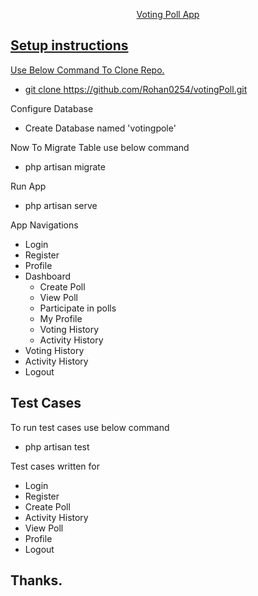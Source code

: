 <p align="center"><a href="https://laravel.com" target="_blank">Voting Poll App</p>

## Setup instructions

Use Below Command To Clone Repo.
- git clone https://github.com/Rohan0254/votingPoll.git

Configure Database
- Create Database named 'votingpole'

Now To Migrate Table use below command
- php artisan migrate

Run App
- php artisan serve

App Navigations
- Login
- Register
- Profile
- Dashboard
	- Create Poll
	- View Poll
	- Participate in polls
	- My Profile
	- Voting History
	- Activity History
- Voting History
- Activity History
- Logout

## Test Cases

To run test cases use below command
- php artisan test

Test cases written for
- Login
- Register
- Create Poll
- Activity History
- View Poll
- Profile
- Logout


<h2>Thanks.</h2>
